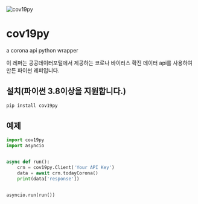 ![cov19py](<https://media.discordapp.net/attachments/884219304252420118/885318866903916554/-_-001-modified.png>)
# cov19py
a corona api python wrapper

이 레퍼는 공공데이터포털에서 제공하는 코로나 바이러스 확진 데이터 api를 사용하여 만든 파이썬 레퍼입니다.

## 설치(파이썬 3.8이상을 지원합니다.)
```cmd
pip install cov19py
```

## 예제
```py
import cov19py
import asyncio


async def run():
    crn = cov19py.Client('Your API Key')
    data = await crn.todayCorona()
    print(data['response'])


asyncio.run(run())
```

